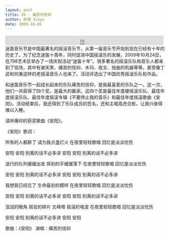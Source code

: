 ```yaml
---
layout: post
title: 26 - 痛苦的信仰
author: 昕煜 Xinyu
date: 2009-10-26
---
```


<iframe src="https://archive.org/embed/slowchinese_201909/Slow_Chinese_026.mp3" width="500" height="30" frameborder="0" webkitallowfullscreen="true" mozallowfullscreen="true" allowfullscreen></iframe>
迷笛音乐节是中国最著名的摇滚音乐节，从第一届音乐节开始到现在已经有十年的历史了。为了纪念迷笛十周年，同时促进中国摇滚乐的发展，2009年10月24日，在798艺术区举办了一场庆祝活动“迷笛十年”。很多著名的摇滚乐队和音乐人都来到了现场，其中有谢天笑、痛苦的信仰、木玛、夜叉、扭曲的机器等等，甚至像丁武和何勇这样的老摇滚音乐人也来了。活动评选出了中国优秀摇滚乐队和作品。

和迷笛音乐节一起成长起来的乐队痛苦的信仰，是我最喜爱的乐队之一。这一次，他们一共获得了四个奖，是最大的赢家。这四个奖是最佳年度硬摇滚乐队、最佳年度摇滚乐队、最佳年度摇滚专辑《不要停止我的音乐》和最佳年度摇滚歌曲《安阳》。活动结束后，我还得到了乐队成员的签名，还和主唱高虎合影。让我兴奋得难以入睡。

请听痛仰的获奖歌曲《安阳》。

《安阳》歌词：

所有的人都醉了
请为我点盏灯火
在夜里轻轻歌唱
回忆是淡淡忧伤

安阳 安阳
别离的话不必多讲
安阳 安阳
别离的话不必多讲

送行的队列缓缓出发
挥别的手缓缓落下
在夜里轻轻歌唱
回忆是淡淡忧伤

安阳 安阳
别离的话不必多讲
安阳 安阳
别离的话不必多讲

我想我已经忘了
生命最初的模样
在夜里轻轻歌唱
回忆是淡淡忧伤

安阳 安阳
别离的话不必多讲
安阳 安阳
别离的话不必多讲

湿润的眼角
斑驳的碎片
文峰塔
摇滚的电波
在夜里轻轻歌唱
回忆是淡淡忧伤

安阳 安阳
别离的话不必多讲
安阳 安阳

歌曲：《安阳》
 演唱：痛苦的信仰

